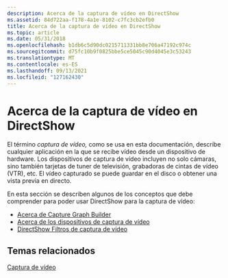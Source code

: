 ```yaml
---
description: Acerca de la captura de vídeo en DirectShow
ms.assetid: 84d722aa-f178-4a1e-8102-c7fc3cb2efb0
title: Acerca de la captura de vídeo en DirectShow
ms.topic: article
ms.date: 05/31/2018
ms.openlocfilehash: b1db6c5d90dc0215711331bb8e706a47192c974c
ms.sourcegitcommit: d75fc10b9f0825bbe5ce5045c90d4045e3c53243
ms.translationtype: MT
ms.contentlocale: es-ES
ms.lasthandoff: 09/13/2021
ms.locfileid: "127162430"
---
```

# <a name="about-video-capture-in-directshow"></a>Acerca de la captura de vídeo en DirectShow

El término *captura de vídeo,* como se usa en esta documentación, describe cualquier aplicación en la que se recibe vídeo desde un dispositivo de hardware. Los dispositivos de captura de vídeo incluyen no solo cámaras, sino también tarjetas de tuner de televisión, grabadoras de cintas de vídeo (VTR), etc. El vídeo capturado se puede guardar en el disco o obtener una vista previa en directo.

En esta sección se describen algunos de los conceptos que debe comprender para poder usar DirectShow para la captura de vídeo:

-   [Acerca de Capture Graph Builder](about-the-capture-graph-builder.md)
-   [Acerca de los dispositivos de captura de vídeo](about-video-capture-devices.md)
-   [DirectShow Filtros de captura de vídeo](directshow-video-capture-filters.md)

## <a name="related-topics"></a>Temas relacionados

<dl> <dt>

[Captura de vídeo](video-capture.md)
</dt> </dl>

 

 



